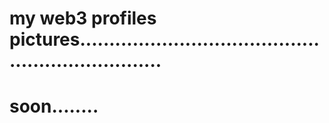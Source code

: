 # my web3 profiles pictures...................................................................
# soon........
